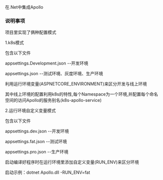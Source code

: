 在.Net中集成Apollo

### 说明事项

项目里实现了俩种配置模式

1.k8s模式

包含以下文件

appsettings.Development.json	--开发环境

appsettings.json	--测试环境、灰度环境、生产环境

利用运行环境变量(ASPNETCORE_ENVIRONMENT)来区分开发与线上环境

其中线上环境的配置利用k8s的特性,每个Namespace为一个环境,并配置每个命名空间的访问Apollo的服务别名(k8s-apollo-service)

2.运行环境自定义变量模式

包含以下文件

appsettings.dev.json	--开发环境

appsettings.fat.json		--测试环境

appsettings.pro.json	--生产环境

启动编译好程序时在运行环境里添加自定义变量(RUN_ENV)来区分环境

启动示例：dotnet Apollo.dll -RUN_ENV=fat
